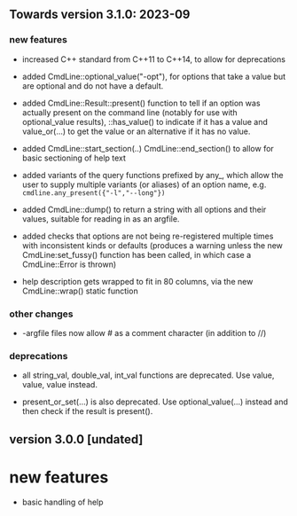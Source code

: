 
Towards version 3.1.0: 2023-09
------------------------------

### new features

- increased C++ standard from C++11 to C++14, to allow for deprecations

- added CmdLine::optional_value<T>("-opt"), for options that take a value
  but are optional and do not have a default. 

- added CmdLine::Result<T>::present() function to tell if an option was
  actually present on the command line (notably for use with
  optional_value results), ::has_value() to indicate if it has a value
  and value_or(...) to get the value or an alternative if it has no value.

- added CmdLine::start_section(..) CmdLine::end_section() to allow for
  basic sectioning of help text 

- added variants of the query functions prefixed by any_, which allow the
  user to supply multiple variants (or aliases) of an option name, e.g. 
  `cmdline.any_present({"-l","--long"})`

- added CmdLine::dump() to return a string with all options and their values,
  suitable for reading in as an argfile.

- added checks that options are not being re-registered multiple times
  with inconsistent kinds or defaults (produces a warning unless the new
  CmdLine:set_fussy() function has been called, in which case a
  CmdLine::Error is thrown)

- help description gets wrapped to fit in 80 columns, via the new
  CmdLine::wrap() static function


### other changes
- -argfile files now allow # as a comment character (in addition to //)

### deprecations

- all string_val, double_val, int_val functions are deprecated. 
  Use value<string>, value<double>, value<int> instead.

- present_or_set(...) is also deprecated. Use optional_value(...) instead
  and then check if the result is present().


version 3.0.0 [undated]
-----------------------

# new features
- basic handling of help